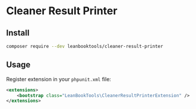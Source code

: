 # Cleaner Result Printer

## Install

```bash
composer require --dev leanbooktools/cleaner-result-printer
```

## Usage

Register extension in your `phpunit.xml` file:

```xml
<extensions>
    <bootstrap class="LeanBookTools\CleanerResultPrinterExtension" />
</extensions>
```
